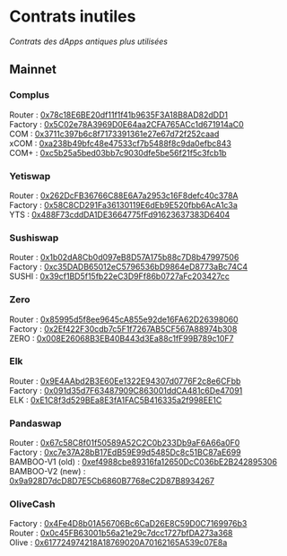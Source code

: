 # Contrats inutiles

*Contrats des dApps antiques plus utilisées*

## Mainnet

### Complus

Router : [0x78c18E6BE20df11f1f41b9635F3A18B8AD82dDD1](https://snowtrace.io/address/0x78c18E6BE20df11f1f41b9635F3A18B8AD82dDD1)  
Factory : [0x5C02e78A3969D0E64aa2CFA765ACc1d671914aC0](https://snowtrace.io/address/0x5C02e78A3969D0E64aa2CFA765ACc1d671914aC0)  
COM : [0x3711c397b6c8f7173391361e27e67d72f252caad](https://snowtrace.io/address/0x3711c397b6c8f7173391361e27e67d72f252caad)  
xCOM : [0xa238b49bfc48e47533cf7b5488f8c9da0efbc843](https://snowtrace.io/address/0xa238b49bfc48e47533cf7b5488f8c9da0efbc843)  
COM+ : [0xc5b25a5bed03bb7c9030dfe5be56f21f5c3fcb1b](https://snowtrace.io/address/0xc5b25a5bed03bb7c9030dfe5be56f21f5c3fcb1b)

### Yetiswap

Router : [0x262DcFB36766C88E6A7a2953c16F8defc40c378A](https://snowtrace.io/address/0x262DcFB36766C88E6A7a2953c16F8defc40c378A)  
Factory : [0x58C8CD291Fa36130119E6dEb9E520fbb6AcA1c3a](https://snowtrace.io/address/0x58C8CD291Fa36130119E6dEb9E520fbb6AcA1c3a)  
YTS : [0x488F73cddDA1DE3664775fFd91623637383D6404](https://snowtrace.io/address/0x488F73cddDA1DE3664775fFd91623637383D6404)

### Sushiswap

Router : [0x1b02dA8Cb0d097eB8D57A175b88c7D8b47997506](https://snowtrace.io/address/0x1b02dA8Cb0d097eB8D57A175b88c7D8b47997506)  
Factory : [0xc35DADB65012eC5796536bD9864eD8773aBc74C4](https://snowtrace.io/address/0xc35DADB65012eC5796536bD9864eD8773aBc74C4)  
SUSHI : [0x39cf1BD5f15fb22eC3D9Ff86b0727aFc203427cc](https://snowtrace.io/address/0x39cf1BD5f15fb22eC3D9Ff86b0727aFc203427cc)

### Zero

Router : [0x85995d5f8ee9645cA855e92de16FA62D26398060](https://snowtrace.io/address/0x85995d5f8ee9645cA855e92de16FA62D26398060)  
Factory : [0x2Ef422F30cdb7c5F1f7267AB5CF567A88974b308](https://snowtrace.io/address/0x2Ef422F30cdb7c5F1f7267AB5CF567A88974b308)  
ZERO : [0x008E26068B3EB40B443d3Ea88c1fF99B789c10F7](https://snowtrace.io/address/0x008E26068B3EB40B443d3Ea88c1fF99B789c10F7)

### Elk

Router : [0x9E4AAbd2B3E60Ee1322E94307d0776F2c8e6CFbb](https://snowtrace.io/address/0x9E4AAbd2B3E60Ee1322E94307d0776F2c8e6CFbb)  
Factory : [0x091d35d7F63487909C863001ddCA481c6De47091](https://snowtrace.io/address/0x091d35d7F63487909C863001ddCA481c6De47091)  
ELK : [0xE1C8f3d529BEa8E3fA1FAC5B416335a2f998EE1C](https://snowtrace.io/address/0xE1C8f3d529BEa8E3fA1FAC5B416335a2f998EE1C)

### Pandaswap

Router : [0x67c58C8f01f50589A52C2C0b233Db9aF6A66a0F0](https://snowtrace.io/address/0x67c58C8f01f50589A52C2C0b233Db9aF6A66a0F0)  
Factory : [0xc7e37A28bB17EdB59E99d5485Dc8c51BC87aE699](https://snowtrace.io/address/0xc7e37A28bB17EdB59E99d5485Dc8c51BC87aE699)  
BAMBOO-V1 (old) : [0xef4988cbe89316fa12650DcC036bE2B242895306](https://snowtrace.io/address/0xef4988cbe89316fa12650DcC036bE2B242895306)  
BAMBOO-V2 (new) : [0x9a928D7dcD8D7E5Cb6860B7768eC2D87B8934267](https://snowtrace.io/address/0x9a928D7dcD8D7E5Cb6860B7768eC2D87B8934267)

### OliveCash

Factory : [0x4Fe4D8b01A56706Bc6CaD26E8C59D0C7169976b3](https://snowtrace.io/address/0x4Fe4D8b01A56706Bc6CaD26E8C59D0C7169976b3)  
Router : [0x0c45FB63001b56a21e29c7dcc1727bfDA273a368](https://snowtrace.io/address/0x0c45FB63001b56a21e29c7dcc1727bfDA273a368)  
Olive : [0x617724974218A18769020A70162165A539c07E8a](https://snowtrace.io/address/0x617724974218A18769020A70162165A539c07E8a)
